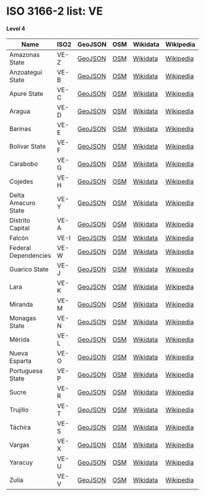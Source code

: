 # ISO 3166-2 list: VE


#### Level 4
Name | ISO2 | GeoJSON | OSM | Wikidata | Wikipedia | population 
--- | --- | --- | --- | --- | --- | --: 
Amazonas State | VE-Z | [GeoJSON](../../export/geojson/q8/iso2/VE/VE-Z.geojson) | [OSM](https://www.openstreetmap.org/relation/2269815) | [Wikidata](https://www.wikidata.org/wiki/Q170453) | [Wikipedia](http://en.wikipedia.org/wiki/en%3AAmazonas%20%28Venezuelan%20state%29) | 1,422,000
Anzoategui State | VE-B | [GeoJSON](../../export/geojson/q8/iso2/VE/VE-B.geojson) | [OSM](https://www.openstreetmap.org/relation/2267150) | [Wikidata](https://www.wikidata.org/wiki/Q190922) | [Wikipedia](http://en.wikipedia.org/wiki/es%3AEstado%20Anzo%C3%A1tegui) | 1,440,875
Apure State | VE-C | [GeoJSON](../../export/geojson/q8/iso2/VE/VE-C.geojson) | [OSM](https://www.openstreetmap.org/relation/3395162) | [Wikidata](https://www.wikidata.org/wiki/Q41146) | [Wikipedia](http://en.wikipedia.org/wiki/es%3AEstado%20Apure) | 587,056
Aragua | VE-D | [GeoJSON](../../export/geojson/q8/iso2/VE/VE-D.geojson) | [OSM](https://www.openstreetmap.org/relation/272746) | [Wikidata](https://www.wikidata.org/wiki/Q190687) | [Wikipedia](http://en.wikipedia.org/wiki/en%3AAragua) | 1,629,433
Barinas | VE-E | [GeoJSON](../../export/geojson/q8/iso2/VE/VE-E.geojson) | [OSM](https://www.openstreetmap.org/relation/3763132) | [Wikidata](https://www.wikidata.org/wiki/Q43271) | [Wikipedia](http://en.wikipedia.org/wiki/en%3ABarinas%20%28state%29) | 
Bolivar State | VE-F | [GeoJSON](../../export/geojson/q8/iso2/VE/VE-F.geojson) | [OSM](https://www.openstreetmap.org/relation/2269155) | [Wikidata](https://www.wikidata.org/wiki/Q191164) | [Wikipedia](http://en.wikipedia.org/wiki/es%3AEstado%20Bol%C3%ADvar) | 2,069,064
Carabobo | VE-G | [GeoJSON](../../export/geojson/q8/iso2/VE/VE-G.geojson) | [OSM](https://www.openstreetmap.org/relation/272745) | [Wikidata](https://www.wikidata.org/wiki/Q191186) | [Wikipedia](http://en.wikipedia.org/wiki/en%3ACarabobo) | 2,106,264
Cojedes | VE-H | [GeoJSON](../../export/geojson/q8/iso2/VE/VE-H.geojson) | [OSM](https://www.openstreetmap.org/relation/272662) | [Wikidata](https://www.wikidata.org/wiki/Q205460) | [Wikipedia](http://en.wikipedia.org/wiki/en%3ACojedes_%28state%29) | 500,420
Delta Amacuro State | VE-Y | [GeoJSON](../../export/geojson/q8/iso2/VE/VE-Y.geojson) | [OSM](https://www.openstreetmap.org/relation/272669) | [Wikidata](https://www.wikidata.org/wiki/Q201137) | [Wikipedia](http://en.wikipedia.org/wiki/es%3AEstado%20Delta%20Amacuro) | 167,676
Distrito Capital | VE-A | [GeoJSON](../../export/geojson/q8/iso2/VE/VE-A.geojson) | [OSM](https://www.openstreetmap.org/relation/2444378) | [Wikidata](https://www.wikidata.org/wiki/Q492791) | [Wikipedia](http://en.wikipedia.org/wiki/en%3ACapital_District_%28Venezuela%29) | 
Falcón | VE-I | [GeoJSON](../../export/geojson/q8/iso2/VE/VE-I.geojson) | [OSM](https://www.openstreetmap.org/relation/2269792) | [Wikidata](https://www.wikidata.org/wiki/Q202071) | [Wikipedia](http://en.wikipedia.org/wiki/en%3AFalc%C3%B3n) | 902,847
Federal Dependencies | VE-W | [GeoJSON](../../export/geojson/q8/iso2/VE/VE-W.geojson) | [OSM](https://www.openstreetmap.org/relation/3399075) | [Wikidata](https://www.wikidata.org/wiki/Q130343) | [Wikipedia](http://en.wikipedia.org/wiki/es%3ADependencias%20Federales%20de%20Venezuela) | 
Guarico State | VE-J | [GeoJSON](../../export/geojson/q8/iso2/VE/VE-J.geojson) | [OSM](https://www.openstreetmap.org/relation/272663) | [Wikidata](https://www.wikidata.org/wiki/Q202075) | [Wikipedia](http://en.wikipedia.org/wiki/es%3AGu%C3%A1rico) | 964,264
Lara | VE-K | [GeoJSON](../../export/geojson/q8/iso2/VE/VE-K.geojson) | [OSM](https://www.openstreetmap.org/relation/272744) | [Wikidata](https://www.wikidata.org/wiki/Q205796) | [Wikipedia](http://en.wikipedia.org/wiki/en%3ALara_%28state%29) | 
Miranda | VE-M | [GeoJSON](../../export/geojson/q8/iso2/VE/VE-M.geojson) | [OSM](https://www.openstreetmap.org/relation/272673) | [Wikidata](https://www.wikidata.org/wiki/Q191174) | [Wikipedia](http://en.wikipedia.org/wiki/en%3AMiranda_%28state%29) | 
Monagas State | VE-N | [GeoJSON](../../export/geojson/q8/iso2/VE/VE-N.geojson) | [OSM](https://www.openstreetmap.org/relation/272670) | [Wikidata](https://www.wikidata.org/wiki/Q205776) | [Wikipedia](http://en.wikipedia.org/wiki/es%3AEstado%20Monagas) | 905,443
Mérida | VE-L | [GeoJSON](../../export/geojson/q8/iso2/VE/VE-L.geojson) | [OSM](https://www.openstreetmap.org/relation/272635) | [Wikidata](https://www.wikidata.org/wiki/Q165582) | [Wikipedia](http://en.wikipedia.org/wiki/en%3AM%C3%A9rida%20%28state%29) | 
Nueva Esparta | VE-O | [GeoJSON](../../export/geojson/q8/iso2/VE/VE-O.geojson) | [OSM](https://www.openstreetmap.org/relation/2269770) | [Wikidata](https://www.wikidata.org/wiki/Q204876) | [Wikipedia](http://en.wikipedia.org/wiki/es%3ANueva%20Esparta) | 426,337
Portuguesa State | VE-P | [GeoJSON](../../export/geojson/q8/iso2/VE/VE-P.geojson) | [OSM](https://www.openstreetmap.org/relation/272661) | [Wikidata](https://www.wikidata.org/wiki/Q205784) | [Wikipedia](http://en.wikipedia.org/wiki/es%3AEstado%20Portuguesa) | 
Sucre | VE-R | [GeoJSON](../../export/geojson/q8/iso2/VE/VE-R.geojson) | [OSM](https://www.openstreetmap.org/relation/272671) | [Wikidata](https://www.wikidata.org/wiki/Q205824) | [Wikipedia](http://en.wikipedia.org/wiki/es%3ASucre_%28Venezuela%29) | 
Trujillo | VE-T | [GeoJSON](../../export/geojson/q8/iso2/VE/VE-T.geojson) | [OSM](https://www.openstreetmap.org/relation/272634) | [Wikidata](https://www.wikidata.org/wiki/Q202068) | [Wikipedia](http://en.wikipedia.org/wiki/en%3ATrujillo%20%28state%29) | 
Táchira | VE-S | [GeoJSON](../../export/geojson/q8/iso2/VE/VE-S.geojson) | [OSM](https://www.openstreetmap.org/relation/272633) | [Wikidata](https://www.wikidata.org/wiki/Q41144) | [Wikipedia](http://en.wikipedia.org/wiki/en%3AT%C3%A1chira) | 
Vargas | VE-X | [GeoJSON](../../export/geojson/q8/iso2/VE/VE-X.geojson) | [OSM](https://www.openstreetmap.org/relation/2442703) | [Wikidata](https://www.wikidata.org/wiki/Q205843) | [Wikipedia](http://en.wikipedia.org/wiki/en%3AVargas_%28state%29) | 
Yaracuy | VE-U | [GeoJSON](../../export/geojson/q8/iso2/VE/VE-U.geojson) | [OSM](https://www.openstreetmap.org/relation/272743) | [Wikidata](https://www.wikidata.org/wiki/Q201121) | [Wikipedia](http://en.wikipedia.org/wiki/en%3AYaracuy) | 499,049
Zulia | VE-V | [GeoJSON](../../export/geojson/q8/iso2/VE/VE-V.geojson) | [OSM](https://www.openstreetmap.org/relation/272632) | [Wikidata](https://www.wikidata.org/wiki/Q43269) | [Wikipedia](http://en.wikipedia.org/wiki/es%3AZulia) | 4,323,467
